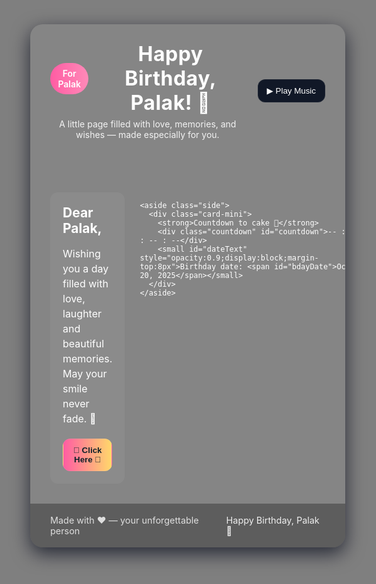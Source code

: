 <!doctype html>
<html lang="en">
<head>
  <meta charset="utf-8" />
  <meta name="viewport" content="width=device-width,initial-scale=1" />
  <title>Happy Birthday, Palak 🎉</title>
  <style>
    :root{--accent:#ff5ca3;--accent2:#ffd86b;--bg:#0f1724;color-scheme:light dark}
    html,body{
      height:100%;margin:0;
      font-family:Inter,system-ui,-apple-system,Segoe UI,Roboto,'Helvetica Neue',Arial;
      color:#fff;
      overflow-x:hidden;
      background:url('palak-bg.jpg') no-repeat center center fixed;
      background-size:cover;
    }
    .overlay{
      position:fixed;
      inset:0;
      background:rgba(0,0,0,0.5);
      z-index:-1;
    }
    .card{width:100%;max-width:980px;background:rgba(255,255,255,0.05);border-radius:20px;box-shadow:0 10px 30px rgba(2,6,23,0.7);overflow:hidden;margin:40px auto;}
    header{padding:28px 32px;display:flex;align-items:center;gap:20px}
    .hero{flex:1}
    h1{font-size:2rem;margin:0;letter-spacing:0.5px}
    p.lead{margin:6px 0 0 0;opacity:0.9}
    .badge{background:linear-gradient(90deg,var(--accent),#ff8ab8);padding:8px 12px;border-radius:999px;font-weight:600}
    .actions{display:flex;gap:12px}
    .btn{background:#111827;border:1px solid rgba(255,255,255,0.06);padding:10px 14px;border-radius:12px;color:#fff;cursor:pointer}
    .btn.primary{background:linear-gradient(90deg,var(--accent),var(--accent2));color:#10222a;font-weight:700}
    .main{display:grid;grid-template-columns:1fr 360px;gap:24px;padding:0 32px 32px 32px}
    .greeting{padding:20px;border-radius:12px;background:rgba(255,255,255,0.05);min-height:220px}
    .greeting h2{margin:0 0 6px 0}
    .message{font-size:1rem;line-height:1.5}
    .side{padding:20px}
    .card-mini{background:rgba(255,255,255,0.05);padding:14px;border-radius:12px}
    .countdown{font-weight:800;font-size:1.35rem;margin-top:8px}
    footer{padding:18px 32px;background:rgba(0,0,0,0.3);display:flex;justify-content:space-between;align-items:center}
    .credits{opacity:0.8;font-size:0.9rem}
    .modal{position:fixed;inset:0;background:rgba(2,6,23,0.8);display:none;align-items:center;justify-content:center;padding:20px;z-index:60}
    .modal img{max-width:100%;max-height:90vh;border-radius:10px}
    .close-x{position:absolute;right:18px;top:18px;background:transparent;border:none;color:#fff;font-size:26px;cursor:pointer}

    /* Heart animation */
    .heart{position:fixed;bottom:-10px;width:20px;height:20px;background:red;transform:rotate(45deg);border-radius:5px;z-index:100;opacity:0.8}
    .heart::before,.heart::after{content:'';position:absolute;width:20px;height:20px;background:red;border-radius:50%}
    .heart::before{top:-10px;left:0}
    .heart::after{left:-10px;top:0}
    @keyframes rise{0%{transform:translateY(0) rotate(45deg);opacity:0.8}100%{transform:translateY(-120vh) rotate(720deg);opacity:0}}

    /* Message modal */
    #heartModal{position:fixed;inset:0;background:rgba(0,0,0,0.85);display:none;align-items:center;justify-content:center;z-index:80;color:white;text-align:center;padding:20px}
    #heartModalContent{background:linear-gradient(145deg,#ff5ca3,#ff8ab8);padding:30px;border-radius:20px;max-width:500px;font-size:1.2rem;line-height:1.6;box-shadow:0 0 25px rgba(255,92,163,0.6)}
    #closeHeartModal{margin-top:15px;background:white;color:#ff5ca3;font-weight:bold;border:none;padding:10px 18px;border-radius:12px;cursor:pointer}

    @media (max-width:900px){.main{grid-template-columns:1fr}.side{order:2}}
  </style>
</head>
<body>
<div class="overlay"></div>

  <div class="card" role="main">
    <header>
      <div class="hero">
        <div style="display:flex;align-items:center;gap:12px">
          <div class="badge">For Palak</div>
          <h1>Happy Birthday, Palak! 🎂</h1>
        </div>
        <p class="lead">A little page filled with love, memories, and wishes — made especially for you.</p>
      </div>
      <div class="actions">
        <button class="btn" id="playBtn">▶ Play Music</button>
      </div>
    </header>

  <div class="main">
    <section class="greeting">
      <h2>Dear Palak,</h2>
      <p class="message" id="messageText">Wishing you a day filled with love, laughter and beautiful memories. May your smile never fade. 🎈</p>
      <div style="text-align:center;margin-top:20px;">
        <button class="btn primary" id="heartBtn">💖 Click Here 💖</button>
      </div>
    </section>

    <aside class="side">
      <div class="card-mini">
        <strong>Countdown to cake 🍰</strong>
        <div class="countdown" id="countdown">-- : -- : -- : --</div>
        <small id="dateText" style="opacity:0.9;display:block;margin-top:8px">Birthday date: <span id="bdayDate">Oct 20, 2025</span></small>
      </div>
    </aside>
  </div>

  <footer>
    <div class="credits">Made with ❤️ — your unforgettable person</div>
    <div style="font-size:0.9rem;opacity:0.9">Happy Birthday, Palak 🎉</div>
  </footer>
</div>

<div id="heartModal">
  <div id="heartModalContent">
    <p>You were the most unforgettable/hurtful person happened in my life 🫠❤️<br><br>
    (hurtful bcoz, I'll always feel regret of the day when I've deleted that text and apla zagdha zala, everytime I think kash mai past mai jake wo sab na karta 😭🥹)</p>
    <button id="closeHeartModal">Close 💔</button>
  </div>
</div>

<audio id="bgAudio" src="https://cdn.pixabay.com/download/audio/2023/02/28/audio_1b2aef8c7f.mp3?filename=happy-birthday-to-you-piano-music-14009.mp3" preload="none"></audio>

<script>
const audio = document.getElementById('bgAudio');
document.getElementById('playBtn').addEventListener('click', ()=>{
  if(audio.paused){audio.play().catch(()=>{});document.getElementById('playBtn').textContent='⏸ Pause Music'}
  else{audio.pause();document.getElementById('playBtn').textContent='▶ Play Music'}
});

const birthdayDate = '2025-10-20T00:00:00';
(function setupCountdown(){
  const target = new Date(birthdayDate);
  function tick(){
    const now = new Date();
    let diff = target - now;
    if(diff <= 0){document.getElementById('countdown').textContent='🎉 Today is the Day! 🎂'; clearInterval(iv); return;}
    const days = Math.floor(diff / (1000*60*60*24)); diff -= days*(1000*60*60*24);
    const hours = Math.floor(diff/(1000*60*60)); diff -= hours*(1000*60*60);
    const mins = Math.floor(diff/(1000*60)); diff -= mins*(1000*60);
    const secs = Math.floor(diff/1000);
    document.getElementById('countdown').textContent = `${days}d ${hours}h ${mins}m ${secs}s`;
  }
  tick(); const iv = setInterval(tick,1000);
})();

const heartBtn = document.getElementById('heartBtn');
const heartModal = document.getElementById('heartModal');
const closeHeartModal = document.getElementById('closeHeartModal');

heartBtn.addEventListener('click', ()=>{
  heartModal.style.display='flex';
  createHearts(50);
});
closeHeartModal.addEventListener('click', ()=>heartModal.style.display='none');

function createHearts(count){
  for(let i=0;i<count;i++){
    const heart = document.createElement('div');
    heart.className='heart';
    heart.style.left=Math.random()*100+'%';
    heart.style.background='hsl('+Math.random()*360+',80%,60%)';
    heart.style.animation=`rise ${4+Math.random()*4}s linear forwards`;
    document.body.appendChild(heart);
    setTimeout(()=>heart.remove(),8000);
  }
}
// Gentle floating hearts
setInterval(()=>{createHearts(2);},800);
</script>
</body>
</html>
